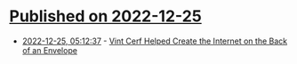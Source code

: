# [Published on 2022-12-25](index.md)

* [2022-12-25, 05:12:37](https://news.ycombinator.com/item?id=34124491) - [Vint Cerf Helped Create the Internet on the Back of an Envelope](https://www.wsj.com/articles/vint-cerf-helped-create-the-internet-on-the-back-of-an-envelope-11671210858)
